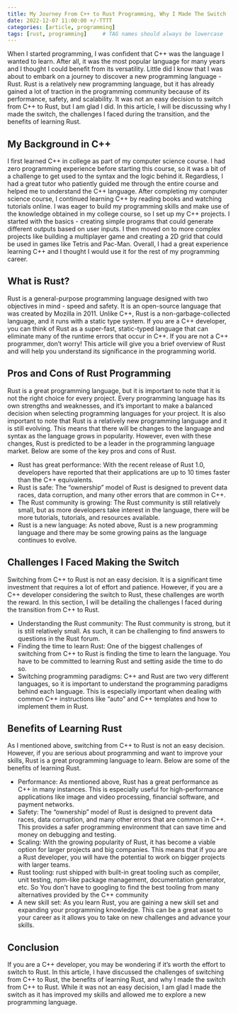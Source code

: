 ```yaml
---
title: My Journey From C++ to Rust Programming, Why I Made The Switch
date: 2022-12-07 11:00:00 +/-TTTT
categories: [article, programming]
tags: [rust, programming]     # TAG names should always be lowercase
---
```


When I started programming, I was confident that C++ was the language I wanted to learn. After all, it was the most popular language for many years and I thought I could benefit from its versatility. Little did I know that I was about to embark on a journey to discover a new programming language - Rust. Rust is a relatively new programming language, but it has already gained a lot of traction in the programming community because of its performance, safety, and scalability. It was not an easy decision to switch from C++ to Rust, but I am glad I did. In this article, I will be discussing why I made the switch, the challenges I faced during the transition, and the benefits of learning Rust.

## My Background in C++
I first learned C++ in college as part of my computer science course. I had zero programming experience before starting this course, so it was a bit of a challenge to get used to the syntax and the logic behind it. Regardless, I had a great tutor who patiently guided me through the entire course and helped me to understand the C++ language. After completing my computer science course, I continued learning C++ by reading books and watching tutorials online. I was eager to build my programming skills and make use of the knowledge obtained in my college course, so I set up my C++ projects. I started with the basics - creating simple programs that could generate different outputs based on user inputs. I then moved on to more complex projects like building a multiplayer game and creating a 2D grid that could be used in games like Tetris and Pac-Man. Overall, I had a great experience learning C++ and I thought I would use it for the rest of my programming career.

## What is Rust?
Rust is a general-purpose programming language designed with two objectives in mind - speed and safety. It is an open-source language that was created by Mozilla in 2011. Unlike C++, Rust is a non-garbage-collected language, and it runs with a static type system. If you are a C++ developer, you can think of Rust as a super-fast, static-typed language that can eliminate many of the runtime errors that occur in C++. If you are not a C++ programmer, don’t worry! This article will give you a brief overview of Rust and will help you understand its significance in the programming world.

## Pros and Cons of Rust Programming
Rust is a great programming language, but it is important to note that it is not the right choice for every project. Every programming language has its own strengths and weaknesses, and it’s important to make a balanced decision when selecting programming languages for your project. It is also important to note that Rust is a relatively new programming language and it is still evolving. This means that there will be changes to the language and syntax as the language grows in popularity. However, even with these changes, Rust is predicted to be a leader in the programming language market. Below are some of the key pros and cons of Rust. 
- Rust has great performance: With the recent release of Rust 1.0, developers have reported that their applications are up to 10 times faster than the C++ equivalents. 
- Rust is safe: The “ownership” model of Rust is designed to prevent data races, data corruption, and many other errors that are common in C++. 
- The Rust community is growing: The Rust community is still relatively small, but as more developers take interest in the language, there will be more tutorials, tutorials, and resources available. 
- Rust is a new language: As noted above, Rust is a new programming language and there may be some growing pains as the language continues to evolve.

## Challenges I Faced Making the Switch
Switching from C++ to Rust is not an easy decision. It is a significant time investment that requires a lot of effort and patience. However, if you are a C++ developer considering the switch to Rust, these challenges are worth the reward. In this section, I will be detailing the challenges I faced during the transition from C++ to Rust. 
- Understanding the Rust community: The Rust community is strong, but it is still relatively small. As such, it can be challenging to find answers to questions in the Rust forum. 
- Finding the time to learn Rust: One of the biggest challenges of switching from C++ to Rust is finding the time to learn the language. You have to be committed to learning Rust and setting aside the time to do so. 
- Switching programming paradigms: C++ and Rust are two very different languages, so it is important to understand the programming paradigms behind each language. This is especially important when dealing with common C++ instructions like “auto” and C++ templates and how to implement them in Rust.

## Benefits of Learning Rust
As I mentioned above, switching from C++ to Rust is not an easy decision. However, if you are serious about programming and want to improve your skills, Rust is a great programming language to learn. Below are some of the benefits of learning Rust. 
- Performance: As mentioned above, Rust has a great performance as C++ in many instances. This is especially useful for high-performance applications like image and video processing, financial software, and payment networks. 
- Safety: The “ownership” model of Rust is designed to prevent data races, data corruption, and many other errors that are common in C++. This provides a safer programming environment that can save time and money on debugging and testing. 
- Scaling: With the growing popularity of Rust, it has become a viable option for larger projects and big companies. This means that if you are a Rust developer, you will have the potential to work on bigger projects with larger teams. 
- Rust tooling: rust shipped with built-in great tooling such as compiler, unit testing, npm-like package management, documentation generator, etc. So You don't have to googling to find the best tooling from many alternatives provided by the C++ community 
- A new skill set: As you learn Rust, you are gaining a new skill set and expanding your programming knowledge. This can be a great asset to your career as it allows you to take on new challenges and advance your skills.

## Conclusion
If you are a C++ developer, you may be wondering if it’s worth the effort to switch to Rust. In this article, I have discussed the challenges of switching from C++ to Rust, the benefits of learning Rust, and why I made the switch from C++ to Rust. While it was not an easy decision, I am glad I made the switch as it has improved my skills and allowed me to explore a new programming language.
